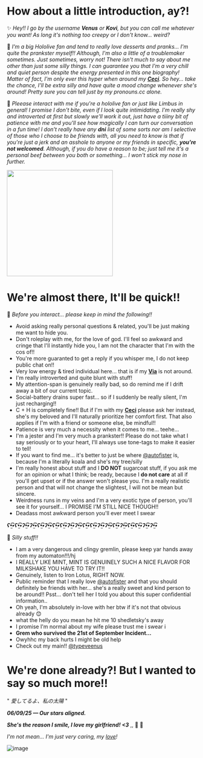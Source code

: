 # How about a little introduction, ay?!
✨ *Hey!! I go by the username __Venus__ or __Kovi__, but you can call me whatever you want! As long it's nothing too creepy or I don't know... weird?*

🤭 *I'm a big Hololive fan and tend to really love desserts and pranks... I'm quite the prankster myself!! Although, I'm also a little of a troublemaker sometimes. Just sometimes, worry not! There isn't much to say about me other than just some silly things. I can guarantee you that I'm a very chill and quiet person despite the energy presented in this one biography! Matter of fact, I'm only ever this hyper when around my __[Ceci](https://github.com/autofister)__. So hey... take the chance, I'll be extra silly and have quite a mood change whenever she's around! Pretty sure you can tell just by my pronouns.cc alone.*

📌 *Pleease interact with me if you're a hololive fan or just like Limbus in general! I promise I don't bite, even if I look quite intimidating. I'm really shy and introverted at first but slowly we'll work it out, just have a tiiiny bit of patience with me and you'll see how magically I can turn our conversation in a fun time! I don't really have any __dni__ list of some sorts nor am I selective of those who I choose to be friends with, all you need to know is that if you're just a jerk and an asshole to anyone or my friends in specific, __you're not welcomed__. Although, if you do have a reason to be; just tell me it's a personal beef between you both or something... I won't stick my nose in further.*

<img src="https://safebooru.org//images/1035/f65eb021b0e2969971d6104927ccd372af59c224.png?5673611" width="280" height="280">

# We're almost there, It'll be quick!!
📜 *Before you interact... please keep in mind the following!!*
- Avoid asking really personal questions & related, you'll be just making me want to hide you.
- Don't roleplay with me, for the love of god. I'll feel so awkward and cringe that I'll instantly hide you, I am not the character that I'm with the cos of!!
- You're more guaranted to get a reply if you whisper me, I do not keep public chat on!!
- Very low energy & tired individual here... that is if my __[Via](https://github.com/autofister)__ is not around.
- I'm really introverted and quite blunt with stuff!
- My attention-span is genuinely really bad, so do remind me if I drift away a bit of our current topic.
- Social-battery drains super fast... so if I suddenly be really silent, I'm just recharging!!
- C + H is completely fine!! But if I'm with my __[Ceci](https://github.com/autofister)__ please ask her instead, she's my beloved and I'll naturally prioritize her comfort first. That also applies if I'm with a friend or someone else, be mindful!!
- Patience is very much a necessity when it comes to me... teehe...
- I'm a jester and I'm very much a prankster!! Please do not take what I say seriously or to your heart, I'll always use tone-tags to make it easier to tell!
- If you want to find me... it's better to just be where [@autofister](https://github.com/autofister) is, because I'm a literally koala and she's my tree/silly
- I'm really honest about stuff and I __DO NOT__ sugarcoat stuff, if you ask me for an opinion or what I think; be ready, because I __do not care__ at all if you'll get upset or if the answer won't please you. I'm a really realistic person and that will not change the slightest, I will not be mean but sincere.
- Weirdness runs in my veins and I'm a very exotic type of person, you'll see it for yourself... I PROMISE I'M STILL NICE THOUGH!!
- Deadass most awkward person you'll ever meet I swear

***ʕ•̫͡•ʕ•̫͡•ʔ•̫͡•ʔ•̫͡•ʕ•̫͡•ʔ•̫͡•ʕ•̫͡•ʕ•̫͡•ʔ•̫͡•ʔ•̫͡•ʕ•̫͡•ʕ•̫͡•ʔ•̫͡•ʔ•̫͡•ʕ•̫͡•ʔ•̫͡•ʕ•̫͡•ʕ•̫͡•ʔ•̫͡•ʔ•̫͡•***

📝 *Silly stuff!!*

  - I am a very dangerous and clingy gremlin, please keep yar hands away from my automaton!!!/hj
  - I REALLY LIKE MINT, MINT IS GENUINELY SUCH A NICE FLAVOR FOR MILKSHAKE YOU HAVE TO TRY IT!!
  - Genuinely, listen to Iron Lotus, RIGHT NOW.
  - Public reminder that I really love [@autofister](https://github.com/autofister) and that you should definitely be friends with her... she's a really sweet and kind person to be around!! Psst... don't tell her I told you about this super confidential information..
  - Oh yeah, I'm absolutely in-love with her btw if it's not that obvious already 😊
  - what the helly do you mean he hit me 10 shedletsky's away
  - I promise I'm normal about my wife please trust me i swear i
  - __Grem who survived the 21st of September Incident...__
  - Owyhhc my back hurts I might be old help
  - Check out my main!! [@typeveenus](https://github.com/typeveenus)
# We're done already?! But I wanted to say so much more!!
" *愛してるよ、私の太陽* "

__***06/09/25 — Our stars aligned.***__

*__She's the reason I smile, I love my girlfriend! <3__* ,, 🧡 💙 

*I'm not mean... I'm just very caring, my [love](https://github.com/autofister)!*

![image](https://github.com/user-attachments/assets/f6968551-2d12-426e-b6b8-b13b47f19d2c)

